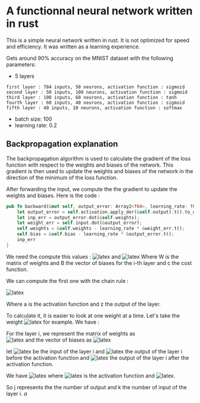 # A functionnal neural network written in rust

This is a simple neural network written in rust. It is not optimized for speed and efficiency.
It was written as a learning experience.

Gets around 90% accuracy on the MNIST dataset with the following parameters:
- 5 layers
```
first layer : 784 inputs, 50 neurons, activation function : sigmoid
second layer : 50 inputs, 100 neurons, activation function : sigmoid
third layer : 100 inputs, 60 neurons, activation function : tanh
fourth layer : 60 inputs, 40 neurons, activation function : sigmoid
fifth layer : 40 inputs, 10 neurons, activation function : softmax
```
- batch size: 100
- learning rate: 0.2

 ## Backpropagation explanation

The backpropagation algorithm is used to calculate the gradient of the loss function with respect to the weights and biases of the network. This gradient is then used to update the weights and biases of the network in the direction of the minimum of the loss function.

After forwarding the input, we compute the the gradient to update the weights and biases. Here is the code :

```rust
pub fn backward(&mut self, output_error: Array2<f64>, learning_rate: f64) -> Array2<f64> {
    let output_error = self.activation.apply_der(&self.output).t().to_owned() * output_error;
    let inp_err = output_error.dot(&self.weights);
    let weight_err = self.input.dot(&output_error);
    self.weights = &self.weights - learning_rate * &weight_err.t();
    self.bias = &self.bias - learning_rate * &output_error.t();
    inp_err
}
```

We need the compute this values : ![latex](https://latex.codecogs.com/gif.image?%5Cdpi%7B110%7D%5Cbg%7Bwhite%7D%5Cfrac%7B%5Cpartial%20c%7D%7B%5Cpartial%20W%5Ei%7D) and ![latex](https://latex.codecogs.com/gif.image?%5Cdpi%7B110%7D%5Cbg%7Bwhite%7D%5Cfrac%7B%5Cpartial%20c%7D%7B%5Cpartial%20B%5Ei%7D)
Where W is the matrix of weights and B the vector of biases for the i-th layer and c the cost function.

We can compute the first one with the chain rule :

![latex](https://latex.codecogs.com/gif.image?%5Cdpi%7B110%7D%5Cbg%7Bwhite%7D%5Cfrac%7B%5Cpartial%20c%7D%7B%5Cpartial%20W%5Ei%7D%20%3D%20%5Cfrac%7B%5Cpartial%20c%7D%7B%5Cpartial%20a%5Ei%7D%5Cfrac%7B%5Cpartial%20a%5Ei%7D%7B%5Cpartial%20z%5Ei%7D%5Cfrac%7B%5Cpartial%20z%5Ei%7D%7B%5Cpartial%20W%5Ei%7D)



Where a is the activation function and z the output of the layer.

To calculate it, it is easier to look at one weight at a time. Let's take the weight ![latex]( https://latex.codecogs.com/gif.image?%5Cdpi%7B110%7D%5Cbg%7Bwhite%7D%20w_%7Bjk%7D%5Ei) for example. We have :

For the layer i, we represent the matrix of weights as  
![latex](https://latex.codecogs.com/gif.image?%5Cdpi%7B110%7D%5Cbg%7Bwhite%7DW%5Ei=%5Cbegin%7Bbmatrix%7Dw_%7B1,1%7D&.&.&w_%7B1,k%7D%5C%5C.&.&.&.%5C%5C.&.&.&.%5C%5Cw_%7Bj,1%7D&.&.&w_%7Bj,k%7D%5C%5C%5Cend%7Bbmatrix%7D) 
and the vector of biases as 
![latex](https://latex.codecogs.com/gif.image?%5Cdpi%7B110%7D%5Cbg%7Bwhite%7DB%5Ei=%5Cbegin%7Bbmatrix%7Db_1%5C%5C.%5C%5C.%5C%5C.%5C%5Cb_j%5C%5C%5Cend%7Bbmatrix%7D)

let ![latex](https://latex.codecogs.com/gif.image?%5Cdpi%7B110%7D%5Cbg%7Bwhite%7DX%5Ei) be the input of the layer i and ![latex](https://latex.codecogs.com/gif.image?%5Cdpi%7B110%7D%5Cbg%7Bwhite%7DZ%5Ei) the output of the layer i before the activation function and ![latex](https://latex.codecogs.com/gif.image?%5Cdpi%7B110%7D%5Cbg%7Bwhite%7DA%5Ei) the output of the layer i after the activation function.

We have ![latex](https://latex.codecogs.com/gif.image?%5Cdpi%7B110%7D%5Cbg%7Bwhite%7DA%5Ei%3D%5Csigma%28Z%5Ei%29) where ![latex](https://latex.codecogs.com/gif.image?%5Cdpi%7B110%7D%5Cbg%7Bwhite%7D%5Csigma) is the activation function and ![latex](https://latex.codecogs.com/gif.image?%5Cdpi%7B110%7D%5Cbg%7Bwhite%7DZ%5Ei%3DW%5EiX%5Ei&plus;B%5Ei).

So j represents the the number of output and k the number of input of the layer i. $a$